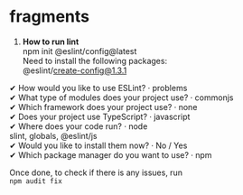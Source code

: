 # fragments

1. **How to run lint**  
   npm init @eslint/config@latest  
   Need to install the following packages:  
   @eslint/create-config@1.3.1

✔ How would you like to use ESLint? · problems  
 ✔ What type of modules does your project use? · commonjs  
 ✔ Which framework does your project use? · none  
 ✔ Does your project use TypeScript? · javascript  
 ✔ Where does your code run? · node  
 slint, globals, @eslint/js  
 ✔ Would you like to install them now? · No / Yes  
 ✔ Which package manager do you want to use? · npm

Once done, to check if there is any issues, run  
 `npm audit fix`
